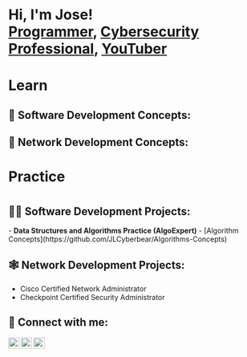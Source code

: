 <h1>Hi, I'm Jose! <br/><a href="https://github.com/JLCyberbear">Programmer</a>, <a href="https://www.linkedin.com/in/joselrico/">Cybersecurity Professional</a>, <a href="https://www.youtube.com/@JRCybertek">YouTuber</a></h1>

<h1> Learn </h1>
<h2>🧾 Software Development Concepts:</h2>
<h2>📖 Network Development Concepts:</h2>

<h1> Practice <h1/>
  <h2>👨‍💻 Software Development Projects:</h2>
  - <b>Data Structures and Algorithms Practice (AlgoExpert)</b>
  - [Algorithm Concepts](https://github.com/JLCyberbear/Algorithms-Concepts)

<h2>🕸️ Network Development Projects:</h2>
<ul>
  <li>Cisco Certified Network Administrator</li>
  <li>Checkpoint Certified Security Administrator</li>
</ul>

<h2> 🤳 Connect with me:</h2>

[<img align="left" alt="JoshMadakor | YouTube" width="22px" src="https://cdn-icons-png.flaticon.com/128/1384/1384028.png" />][youtube]
[<img align="left" alt="JoshMadakor | LinkedIn" width="22px" src="https://cdn-icons-png.flaticon.com/128/1384/1384014.png" />][linkedin]
[<img align="left" alt="JoshMadakor | Instagram" width="22px" src="https://cdn-icons-png.flaticon.com/128/15707/15707776.png" />][instagram]

[twitter]: https://twitter.com/joshmadakor
[youtube]: https://www.youtube.com/c/joshmadakor
[instagram]: https://www.instagram.com/joshmadakor/
[linkedin]: https://linkedin.com/in/joshmadakor

<!--
**joshmadakor1/joshmadakor1** is a ✨ _special_ ✨ repository because its `README.md` (this file) appears on your GitHub profile.

Here are some ideas to get you started:

- 🔭 I’m currently working on ...
- 🌱 I’m currently learning ...
- 👯 I’m looking to collaborate on ...
- 🤔 I’m looking for help with ...
- 💬 Ask me about ...
- 📫 How to reach me: ...
- 😄 Pronouns: ...
- ⚡ Fun fact: ...
-->
